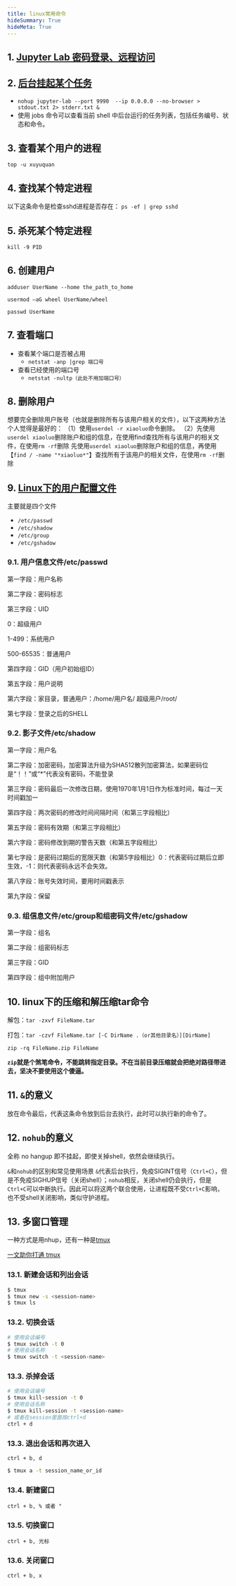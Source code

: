 ```yaml
---
title: linux常用命令
hideSummary: True
hideMeta: True
---
```




## 1. [Jupyter Lab 密码登录、远程访问](https://blog.csdn.net/qq_27370437/article/details/117845115)


## 2. [后台挂起某个任务](https://zhuanlan.zhihu.com/p/617627144)
- `nohup jupyter-lab --port 9990  --ip 0.0.0.0 --no-browser > stdout.txt 2> stderr.txt &`
- 使用 jobs 命令可以查看当前 shell 中后台运行的任务列表，包括任务编号、状态和命令。

## 3. 查看某个用户的进程
`top -u xuyuquan`

## 4. 查找某个特定进程
以下这条命令是检查sshd进程是否存在：
`ps -ef | grep sshd`

## 5. 杀死某个特定进程
`kill -9 PID`

## 6. 创建用户
`adduser UserName --home the_path_to_home`

`usermod –aG wheel UserName/wheel`

`passwd UserName`

## 7. 查看端口
- 查看某个端口是否被占用
  - `netstat -anp |grep 端口号`
- 查看已经使用的端口号
  - `netstat -nultp（此处不用加端口号）`

## 8. 删除用户
想要完全删除用户账号（也就是删除所有与该用户相关的文件），以下这两种方法个人觉得是最好的：
（1）使用`userdel -r xiaoluo`命令删除。
（2）先使用`userdel xiaoluo`删除账户和组的信息，在使用find查找所有与该用户的相关文件，在使用`rm -rf`删除
先使用`userdel xiaoluo`删除账户和组的信息，再使用【`find / -name "*xiaoluo*"`】查找所有于该用户的相关文件，在使用`rm -rf`删除

## 9. [Linux下的用户配置文件](https://zhuanlan.zhihu.com/p/435749651)
主要就是四个文件
- `/etc/passwd`
- `/etc/shadow`
- `/etc/group`
- `/etc/gshadow`

### 9.1. 用户信息文件/etc/passwd
第一字段：用户名称

第二字段：密码标志

第三字段：UID

0：超级用户

1-499：系统用户

500-65535：普通用户

第四字段：GID（用户初始组ID）

第五字段：用户说明

第六字段：家目录，普通用户：/home/用户名/ 超级用户/root/

第七字段：登录之后的SHELL

### 9.2. 影子文件/etc/shadow

第一字段：用户名

第二字段：加密密码，加密算法升级为SHA512散列加密算法，如果密码位是“！！”或“*”代表没有密码，不能登录

第三字段：密码最后一次修改日期，使用1970年1月1日作为标准时间，每过一天时间戳加一

第四字段：两次密码的修改时间间隔时间（和第三字段相比）

第五字段：密码有效期（和第三字段相比）

第六字段：密码修改到期的警告天数（和第五字段相比）

第七字段：是密码过期后的宽限天数（和第5字段相比）0：代表密码过期后立即生效，-1：则代表密码永远不会失效。

第八字段：账号失效时间，要用时间戳表示

第九字段：保留

### 9.3. 组信息文件/etc/group和组密码文件/etc/gshadow

第一字段：组名

第二字段：组密码标志

第三字段：GID

第四字段：组中附加用户


## 10. linux下的压缩和解压缩tar命令
解包：`tar -zxvf FileName.tar`

打包：`tar -czvf FileName.tar [-C DirName .（or其他目录名）][DirName]`

`zip -rq FileName.zip FileName`

**`zip`就是个煞笔命令，不能跳转指定目录。不在当前目录压缩就会把绝对路径带进去，坚决不要使用这个傻逼。**


## 11. `&`的意义
放在命令最后，代表这条命令放到后台去执行，此时可以执行新的命令了。

## 12. `nohub`的意义
全称 no hangup 即不挂起，即使关掉shell，依然会继续执行。

`&`和`nohub`的区别和常见使用场景
`&`代表后台执行，免疫SIGINT信号（`Ctrl+C`），但是不免疫SIGHUP信号（关闭shell）；`nohub`相反，关闭shell仍会执行，但是`Ctrl+C`可以中断执行。因此可以将这两个联合使用，让进程既不受`Ctrl+C`影响，也不受shell关闭影响，类似守护进程。

## 13. 多窗口管理

一种方式是用nhup，还有一种是[tmux](https://www.ruanyifeng.com/blog/2019/10/tmux.html)

[一文助你打通 tmux](https://zhuanlan.zhihu.com/p/102546608)

### 13.1. 新建会话和列出会话
```bash
$ tmux
$ tmux new -s <session-name>
$ tmux ls
```
### 13.2. 切换会话
```bash
# 使用会话编号
$ tmux switch -t 0
# 使用会话名称
$ tmux switch -t <session-name>
```
### 13.3. 杀掉会话
```bash
# 使用会话编号
$ tmux kill-session -t 0
# 使用会话名称
$ tmux kill-session -t <session-name>
# 或者在session里面按ctrl+d
ctrl + d
```
### 13.3. 退出会话和再次进入
`ctrl + b, d`
```bash
$ tmux a -t session_name_or_id
```

### 13.4. 新建窗口
`ctrl + b, % 或者 "`

### 13.5. 切换窗口
`ctrl + b, 光标`

### 13.6. 关闭窗口
`ctrl + b, x`



